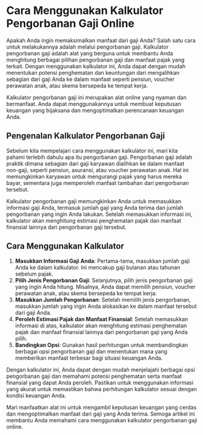 Cara Menggunakan Kalkulator Pengorbanan Gaji Online
===================================================

Apakah Anda ingin memaksimalkan manfaat dari gaji Anda? Salah satu cara untuk melakukannya adalah melalui pengorbanan gaji. Kalkulator pengorbanan gaji adalah alat yang berguna untuk membantu Anda menghitung berbagai pilihan pengorbanan gaji dan manfaat pajak yang terkait. Dengan menggunakan kalkulator ini, Anda dapat dengan mudah menentukan potensi penghematan dan keuntungan dari mengalihkan sebagian dari gaji Anda ke dalam manfaat seperti pensiun, voucher perawatan anak, atau skema bersepeda ke tempat kerja.

Kalkulator pengorbanan gaji ini merupakan alat online yang nyaman dan bermanfaat. Anda dapat menggunakannya untuk membuat keputusan keuangan yang bijaksana dan mengoptimalkan perencanaan keuangan Anda.

Pengenalan Kalkulator Pengorbanan Gaji
--------------------------------------

Sebelum kita mempelajari cara menggunakan kalkulator ini, mari kita pahami terlebih dahulu apa itu pengorbanan gaji. Pengorbanan gaji adalah praktik dimana sebagian dari gaji karyawan dialihkan ke dalam manfaat non-gaji, seperti pensiun, asuransi, atau voucher perawatan anak. Hal ini memungkinkan karyawan untuk mengurangi pajak yang harus mereka bayar, sementara juga memperoleh manfaat tambahan dari pengorbanan tersebut.

Kalkulator pengorbanan gaji memungkinkan Anda untuk memasukkan informasi gaji Anda, termasuk jumlah gaji yang Anda terima dan jumlah pengorbanan yang ingin Anda lakukan. Setelah memasukkan informasi ini, kalkulator akan menghitung estimasi penghematan pajak dan manfaat finansial lainnya dari pengorbanan gaji tersebut.

Cara Menggunakan Kalkulator
---------------------------

1. **Masukkan Informasi Gaji Anda**: Pertama-tama, masukkan jumlah gaji Anda ke dalam kalkulator. Ini mencakup gaji bulanan atau tahunan sebelum pajak.
2. **Pilih Jenis Pengorbanan Gaji**: Selanjutnya, pilih jenis pengorbanan gaji yang ingin Anda hitung. Misalnya, Anda dapat memilih pensiun, voucher perawatan anak, atau skema bersepeda ke tempat kerja.
3. **Masukkan Jumlah Pengorbanan**: Setelah memilih jenis pengorbanan, masukkan jumlah yang ingin Anda alokasikan ke dalam manfaat tersebut dari gaji Anda.
4. **Peroleh Estimasi Pajak dan Manfaat Finansial**: Setelah memasukkan informasi di atas, kalkulator akan menghitung estimasi penghematan pajak dan manfaat finansial lainnya dari pengorbanan gaji yang Anda pilih.
5. **Bandingkan Opsi**: Gunakan hasil perhitungan untuk membandingkan berbagai opsi pengorbanan gaji dan menentukan mana yang memberikan manfaat terbesar bagi situasi keuangan Anda.

Dengan kalkulator ini, Anda dapat dengan mudah menjelajahi berbagai opsi pengorbanan gaji dan memahami potensi penghematan serta manfaat finansial yang dapat Anda peroleh. Pastikan untuk menggunakan informasi yang akurat untuk memastikan bahwa perhitungan kalkulator sesuai dengan kondisi keuangan Anda.

Mari manfaatkan alat ini untuk mengambil keputusan keuangan yang cerdas dan mengoptimalkan manfaat dari gaji yang Anda terima. Semoga artikel ini membantu Anda memahami cara menggunakan kalkulator pengorbanan gaji online.